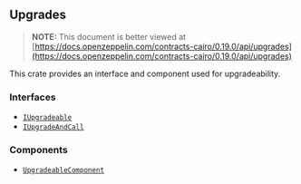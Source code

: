 ## Upgrades

> **NOTE:** This document is better viewed at [https://docs.openzeppelin.com/contracts-cairo/0.19.0/api/upgrades](https://docs.openzeppelin.com/contracts-cairo/0.19.0/api/upgrades)

This crate provides an interface and component used for upgradeability.

### Interfaces

- [`IUpgradeable`](https://docs.openzeppelin.com/contracts-cairo/0.19.0/api/upgrades#IUpgradeable)
- [`IUpgradeAndCall`](https://docs.openzeppelin.com/contracts-cairo/0.19.0/api/upgrades#IUpgradeAndCall)

### Components

- [`UpgradeableComponent`](https://docs.openzeppelin.com/contracts-cairo/0.19.0/api/upgrades#UpgradeableComponent)
